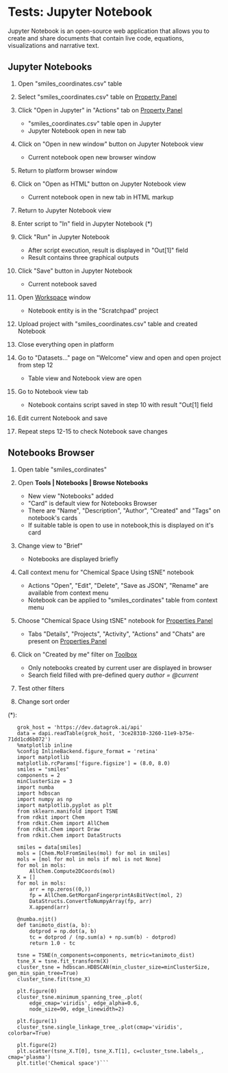 <!-- TITLE: Tests: Jupyter Notebook -->
<!-- SUBTITLE: -->

# Tests: Jupyter Notebook

Jupyter Notebook is an open-source web application that allows you to create and 
share documents that contain live code, equations, visualizations and narrative text.

## Jupyter Notebooks

1. Open "smiles_coordinates.csv" table

1. Select "smiles_coordinates.csv" table on [Property Panel](../overview/navigation.md#properties)

1. Click "Open in Jupyter" in "Actions" tab on [Property Panel](../overview/navigation.md#properties)
   * "smiles_coordinates.csv" table open in Jupyter
   * Jupyter Notebook open in new tab
   
1. Click on "Open in new window" button on Jupyter Notebook view
   * Current notebook open new browser window
   
1. Return to platform browser window

1. Click on "Open as HTML" button on Jupyter Notebook view
   * Current notebook open in new tab in HTML markup
   
1. Return to Jupyter Notebook view

1. Enter script to "In" field in Jupyter Notebook (*)

1. Click "Run" in Jupyter Notebook
   * After script execution, result is displayed in "Out\[1\]" field
   * Result contains three graphical outputs

1. Click "Save" button in Jupyter Notebook
   * Current notebook saved

1. Open [Workspace](../overview/workspace.md) window 
   * Notebook entity is in the "Scratchpad" project

1. Upload project with "smiles_coordinates.csv" table and created Notebook

1. Close everything open in platform

1. Go to "Datasets..." page on "Welcome" view and open and open project from step 12
   * Table view and Notebook view are open

1. Go to Notebook view tab 
   * Notebook contains script saved in step 10 with result "Out\[1\] field

1. Edit current Notebook and save

1. Repeat steps 12-15 to check Notebook save changes

## Notebooks Browser

1. Open table "smiles_cordinates"   

1. Open **Tools | Notebooks | Browse Notebooks**
   * New view "Notebooks" added
   * "Card" is default view for Notebooks Browser
   * There are "Name", "Description", "Author", "Created" and "Tags" on notebook's cards
   * If suitable table is open to use in notebook,this is displayed on it's card

1. Change view to "Brief"
   * Notebooks are displayed briefly

1. Call context menu for "Chemical Space Using tSNE" notebook
   * Actions "Open", "Edit", "Delete", "Save as JSON", "Rename" are available from context menu
   * Notebook can be applied to "smiles_cordinates" table from context menu
   
1. Choose "Chemical Space Using tSNE" notebook for [Properties Panel](../overview/navigation.md#properties)
   * Tabs "Details", "Projects", "Activity", "Actions" and "Chats" are present on [Properties Panel](../overview/navigation.md#properties)

1. Click on "Created by me" filter on [Toolbox](../overview/navigation.md#toolbox) 
   * Only notebooks created by current user are displayed in browser
   * Search field filled with pre-defined query *author = @current*
   
1. Test other filters

1. Change sort order

(*):
```import datagrok.api as dapi
   grok_host = 'https://dev.datagrok.ai/api'
   data = dapi.readTable(grok_host, '3ce28310-3260-11e9-b75e-71dd1cd6b072')
   %matplotlib inline
   %config InlineBackend.figure_format = 'retina'
   import matplotlib
   matplotlib.rcParams['figure.figsize'] = (8.0, 8.0)
   smiles = "smiles"
   components = 2
   minClusterSize = 3
   import numba
   import hdbscan
   import numpy as np
   import matplotlib.pyplot as plt
   from sklearn.manifold import TSNE
   from rdkit import Chem
   from rdkit.Chem import AllChem
   from rdkit.Chem import Draw
   from rdkit.Chem import DataStructs
   
   smiles = data[smiles]
   mols = [Chem.MolFromSmiles(mol) for mol in smiles]
   mols = [mol for mol in mols if mol is not None]
   for mol in mols:
       AllChem.Compute2DCoords(mol)
   X = []
   for mol in mols:
       arr = np.zeros((0,))
       fp = AllChem.GetMorganFingerprintAsBitVect(mol, 2)
       DataStructs.ConvertToNumpyArray(fp, arr)
       X.append(arr)
   
   @numba.njit()
   def tanimoto_dist(a, b):
       dotprod = np.dot(a, b)
       tc = dotprod / (np.sum(a) + np.sum(b) - dotprod)
       return 1.0 - tc
   
   tsne = TSNE(n_components=components, metric=tanimoto_dist)
   tsne_X = tsne.fit_transform(X)
   cluster_tsne = hdbscan.HDBSCAN(min_cluster_size=minClusterSize, gen_min_span_tree=True)
   cluster_tsne.fit(tsne_X)
   
   plt.figure(0)
   cluster_tsne.minimum_spanning_tree_.plot(
       edge_cmap='viridis', edge_alpha=0.6,
       node_size=90, edge_linewidth=2)
   
   plt.figure(1)
   cluster_tsne.single_linkage_tree_.plot(cmap='viridis', colorbar=True)
   
   plt.figure(2)
   plt.scatter(tsne_X.T[0], tsne_X.T[1], c=cluster_tsne.labels_, cmap='plasma')
   plt.title('Chemical space')```
